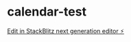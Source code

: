 # calendar-test

[Edit in StackBlitz next generation editor ⚡️](https://stackblitz.com/~/github.com/Ryokichi0807/calendar-test)